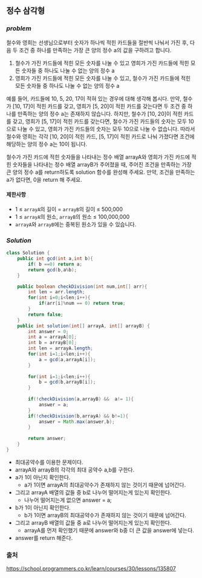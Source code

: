 ## **정수 삼각형**


### ***problem***
철수와 영희는 선생님으로부터 숫자가 하나씩 적힌 카드들을 절반씩 나눠서 가진 후, 다음 두 조건 중 하나를 만족하는 가장 큰 양의 정수 a의 값을 구하려고 합니다.

1. 철수가 가진 카드들에 적힌 모든 숫자를 나눌 수 있고 영희가 가진 카드들에 적힌 모든 숫자들 중 하나도 나눌 수 없는 양의 정수 a
2. 영희가 가진 카드들에 적힌 모든 숫자를 나눌 수 있고, 철수가 가진 카드들에 적힌 모든 숫자들 중 하나도 나눌 수 없는 양의 정수 a


예를 들어, 카드들에 10, 5, 20, 17이 적혀 있는 경우에 대해 생각해 봅시다. 만약, 철수가 [10, 17]이 적힌 카드를 갖고, 영희가 [5, 20]이 적힌 카드를 갖는다면 두 조건 중 하나를 만족하는 양의 정수 a는 존재하지 않습니다. 하지만, 철수가 [10, 20]이 적힌 카드를 갖고, 영희가 [5, 17]이 적힌 카드를 갖는다면, 철수가 가진 카드들의 숫자는 모두 10으로 나눌 수 있고, 영희가 가진 카드들의 숫자는 모두 10으로 나눌 수 없습니다. 따라서 철수와 영희는 각각 [10, 20]이 적힌 카드, [5, 17]이 적힌 카드로 나눠 가졌다면 조건에 해당하는 양의 정수 a는 10이 됩니다.

철수가 가진 카드에 적힌 숫자들을 나타내는 정수 배열 arrayA와 영희가 가진 카드에 적힌 숫자들을 나타내는 정수 배열 arrayB가 주어졌을 때, 주어진 조건을 만족하는 가장 큰 양의 정수 a를 return하도록 solution 함수를 완성해 주세요. 만약, 조건을 만족하는 a가 없다면, 0을 return 해 주세요.
#### **제한사항**
- 1 ≤ `arrayA`의 길이 = `arrayB`의 길이 ≤ 500,000
- 1 ≤ `arrayA`의 원소, `arrayB`의 원소 ≤ 100,000,000
- `arrayA`와 `arrayB`에는 중복된 원소가 있을 수 있습니다.
### ***Solution***
``` java
class Solution {
    public int gcd(int a,int b){
        if( b ==0) return a;
        return gcd(b,a%b);
    }

    public boolean checkDivision(int num,int[] arr){
        int len = arr.length;
        for(int i=0;i<len;i++){
            if(arr[i]%num == 0) return true;
        }
        return false;
    }
    public int solution(int[] arrayA, int[] arrayB) {
        int answer = 0;
        int a = arrayA[0];
        int b = arrayB[0];
        int len = arrayA.length;
        for(int i=1;i<len;i++){
            a = gcd(a,arrayA[i]);
        }
        
        for(int i=1;i<len;i++){
            b = gcd(b,arrayB[i]);
        }
        
        if(!checkDivision(a,arrayB) &&  a!= 1){
            answer = a;
        }
        if(!checkDivision(b,arrayA) && b!=1){
            answer = Math.max(answer,b);
        }
        
        return answer;
    }
}
```
- 최대공약수를 이용한 문제이다.
- arrayA와 arrayB의 각각의 최대 공약수 a,b를 구한다.
- a가 1이 아닌지 확인한다.
    - a가 1이면 arrayA의 최대공약수가 존재하지 않는 것이기 때문에 넘어간다.
- 그리고 arrayA 배열의 값들 중 b로 나누어 떨어지는게 있는지 확인한다.
    - 나누어 떨어지는게 없으면 answer = a;
- b가 1이 아닌지 확인한다.
    - b가 1이면 arrayB의 최대공약수가 존재하지 않는 것이기 때문에 넘어간다.
- 그리고 arrayB 배열의 값들 중 a로 나누어 떨어지는게 있는지 확인한다.
    - arrayA를 먼저 확인했기 때문에 answer와 b중 더 큰 값을 answer에 넣는다.
- answer를 return 해준다.

### 출처
https://school.programmers.co.kr/learn/courses/30/lessons/135807